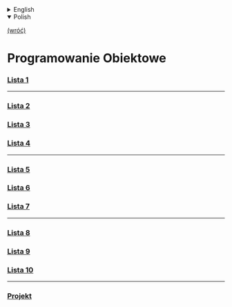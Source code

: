 <details>
    <summary>English</summary>

[(back)](../)
# Object Oriented Programming
### [List 1](./Lista%201/)
___
### [List 2](./Lista%202/)
### [List 3](./Lista%203/)
### [List 4](./Lista%204/)
___
### [List 5](./Lista%205/)
### [List 6](./Lista%206/)
### [List 7](./Lista%207/)
___
### [List 8](./Lista%208/)
### [List 9](./Lista%209/)
### [List 10](./Lista%2010/)
___
### [Project](./Projekt/)

</details>

<details open>
    <summary>Polish</summary>

[(wróć)](../)
# **P**rogramowanie **O**biektowe
### [Lista 1](./Lista%201/)
___
### [Lista 2](./Lista%202/)
### [Lista 3](./Lista%203/)
### [Lista 4](./Lista%204/)
___
### [Lista 5](./Lista%205/)
### [Lista 6](./Lista%206/)
### [Lista 7](./Lista%207/)
___
### [Lista 8](./Lista%208/)
### [Lista 9](./Lista%209/)
### [Lista 10](./Lista%2010/)
___
### [Projekt](./Projekt/)

</details>



